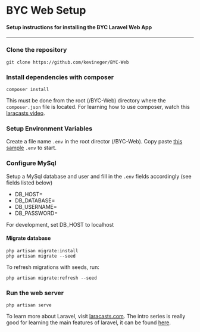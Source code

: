# BYC Web Setup
#### Setup instructions for installing the BYC Laravel Web App
---
### Clone the repository
```
git clone https://github.com/kevineger/BYC-Web
```
### Install dependencies with composer
```
composer install
```
This must be done from the root (/BYC-Web) directory where the `composer.json` file is located. For learning how to use composer, watch this [laracasts video](https://laracasts.com/series/laravel-5-fundamentals/episodes/1).

### Setup Environment Variables
Create a file name `.env` in the root director (/BYC-Web). Copy paste [this sample](https://raw.githubusercontent.com/laravel/laravel/master/.env.example) `.env` to start.

### Configure MySql
Setup a MySql database and user and fill in the `.env` fields accordingly (see fields listed below)
- DB_HOST=
- DB_DATABASE=
- DB_USERNAME=
- DB_PASSWORD=

For development, set DB_HOST to localhost

#### Migrate database
```
php artisan migrate:install
php artisan migrate --seed
```
To refresh migrations with seeds, run:
```
php artisan migrate:refresh --seed
```
### Run the web server
```
php artisan serve
```
To learn more about Laravel, visit [laracasts.com](http://laracasts.com). The intro series is really good for learning the main features of laravel, it can be found [here](https://laracasts.com/series/laravel-5-fundamentals).
